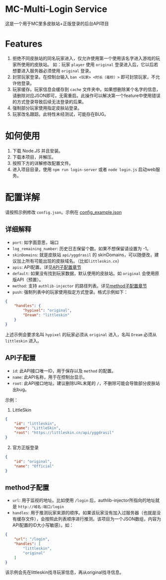 # MC-Multi-Login Service
这是一个用于MC里多皮肤站+正版登录的后台API项目

# Features
1. 拒绝不同皮肤站的同名玩家进入，仅允许使用第一个使用该名字进入游戏的玩家所使用的皮肤站。
   如：玩家 `player` 使用 `original` 登录进入后，它以后若想要进入服务器必须使用 `original` 登录。
2. 封禁玩家登录。在控制台输入 `ban <玩家> <时长（毫秒）>` 即可封禁玩家，不允许他登录。
3. 玩家缓存。玩家信息会缓存到 `cache` 文件夹中。如果想删除某个名字的信息，请删除对应JSON即可，无需重启。此操作可以解决第一个feature中使用错误的方式登录导致后续无法登录的后果。
4. 强制部分玩家使用指定皮肤站登录。
5. 玩家改名跟踪。此特性未经测试，可能存在BUG。
 
# 如何使用
1. 下载 Node.JS 并且安装。
2. 下载本项目，并解压。
3. 按照下方的详解修改配置文件。
4. 进入项目目录，使用 `npm run login-server` 或者 `node login.js` 启动web服务。

# 配置详解
请按照示例修改 `config.json`。示例在 [config_example.json](./config_example.json)

## 详细解释
- `port`: 如字面意思，端口
- `log_remaining_number`: 历史日志保留个数。如果不想保留请设置为 -1。
-  `skinDomains`: 就是皮肤站 `api/yggdrasil` 的 skinDomains，可以随便改，建议加上所有可能出现的皮肤域名。（比如`littleskin.cn`）
- `apis`: API配置。详见[API子配置章节](#API子配置)
- `default`: 如果没有找到玩家数据，默认使用的皮肤站。如 `original` 会使用原版API（预置）。
- `method`: 支持 `authlib-injector` 的路径列表。详见[method子配置章节](#method子配置)
- `push`: 强制列表中的玩家使用指定方式登录。格式示例如下：
```json
{
    "handles": {
        "hypixel": "original",
        "Dream": "littleskin"
    }
}
```
上述示例会要求名叫 `hypixel` 的玩家必须从 `original` 进入，名叫 `Dream` 必须从 `littleskin` 进入。
  
## API子配置
- `id`: 此API接口唯一ID，用于保存以及 `method` 的配置。
- `name`: 此API名称，用于在控制台显示。
- `root`: 此API接口地址。建议删除URL末尾的 `/`，不删除可能会导致部分皮肤站出bug。

示例：
1. LittleSkin
```json
{
    "id": "littleskin",
    "name": "LittleSkin",
    "root": "https://littleskin.cn/api/yggdrasil"
}
```
2. 官方正版登录
```json
{
    "id": "original",
    "name": "Official"
}
```

## method子配置
- `url`: 用于监视的地址。比如使用 `/login` 后，authlib-injector所指向的地址就是 `http://域名:端口/login`
- `handles`: 用于推测玩家来源的顺序。如果该玩家没有加入过服务器（也就是没有缓存文件），会按照此列表顺序进行推测。该项目为一个JSON数组，内容为API配置的ID大小写敏感）。如：
```json
{
    "url": "/login",
    "handles": [
        "littleskin",
        "original"
    ]
}
```
该示例会先在littleskin找寻玩家信息，再从original找寻信息。
